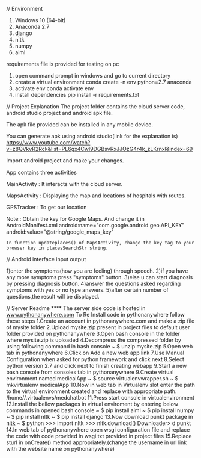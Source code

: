 // Environment
1. Windows 10 (64-bit)
2. Anaconda 2.7 
3. django
4. nltk
5. numpy
6. aiml

requirements file is provided for testing on pc
1. open command prompt in windows and go to current directory
2. create a virtual environment
 	conda create -n env python=2.7 anaconda
3. activate env
	conda activate env
4. install dependencies
	pip install -r requirements.txt


// Project Explanation
The project folder contains the cloud server code, android studio project and android apk file.

The apk file provided can be installed in any mobile device.

You can generate apk using android studio(link for the explanation is)
	https://www.youtube.com/watch?v=z8QVkvR2Rck&list=PL6gx4Cwl9DGBsvRxJJOzG4r4k_zLKrnxl&index=69

Import android project and make your changes.

App contains three activities

MainActivity : It interacts with the cloud server.

MapsActivity : Displaying the map and locations of hospitals with routes.

GPSTracker : To get our location

Note:: Obtain the key for Google Maps. And change it in AndroidManifest.xml
		android:name="com.google.android.geo.API_KEY"
            	android:value="@string/google_maps_key" 

	In function updateplaces() of MapsActivity, change the key tag to your browser key in placesSearchStr string.

// Android interface input output

1)enter the symptoms(how  you  are feeling) through speech.
2)if you have any more symptoms press "symptoms" button.
3)else u can start diagnosis by pressing diagnosis button.
4)answer the questions asked regarding symptoms with yes or no type answers.
5)after certain number of questions,the result will be displayed.

// Server Readme
**** The server side code is hosted in www.pythonanywhere.com 
To Re Install code in pythonanywhere follow these steps
1.Create an account in pythonanywhere.com and make a zip file of mysite folder
2.Upload mysite.zip present in project files to default user folder provided on pythonanywhere
3.Open bash console in the folder where mysite.zip is uploaded
4.Decompress the compressed folder by using following command in bash console
	~ $ unzip mysite.zip
5.Open web tab in pythonanywhere
6.Click on Add a new web app link
7.Use Manual Configuration when asked for python framework and click next
8.Select python version 2.7 and click next to finish creating webapp
9.Start a new bash console from consoles tab in pythonanywhere
9.Create virtual environment named medicalApp
	~ $ source virtualenvwrapper.sh
	~ $ mkvirtualenv medicalApp
10.Now in web tab in Virtualenv slot enter the path to the virtual environment created and replace <user> with appropriate path. 
	/home/<user>/.virtualenvs/medchatbot
11.Press start console in virtualenvironment 
12.Install the bellow packages in virtual enviroment by entering below commands in opened bash console
	~ $ pip install aiml
	~ $ pip install numpy
	~ $ pip install nltk
	~ $ pip install django
13.Now download punkt package in nltk
	~ $ python
	>>> import nltk
	>>> nltk.download()
	Downloader> d punkt
14.In web tab of pythonanywhere open wsgi configuration file and replace the code with code provided in wsgi.txt provided in project files
15.Replace sturl in onCreate() method appropriately.(change the username in url link with the website name on pythonanywhere)





